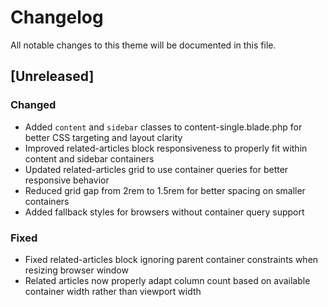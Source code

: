 # Changelog

All notable changes to this theme will be documented in this file.

## [Unreleased]

### Changed
- Added `content` and `sidebar` classes to content-single.blade.php for better CSS targeting and layout clarity
- Improved related-articles block responsiveness to properly fit within content and sidebar containers
- Updated related-articles grid to use container queries for better responsive behavior
- Reduced grid gap from 2rem to 1.5rem for better spacing on smaller containers
- Added fallback styles for browsers without container query support

### Fixed
- Fixed related-articles block ignoring parent container constraints when resizing browser window
- Related articles now properly adapt column count based on available container width rather than viewport width
